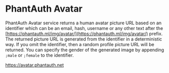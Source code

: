 # PhantAuth Avatar

PhantAuth Avatar service returns a human avatar picture URL based on an identifier which can be an email, hash, username or any other text after the 
[https://phantauth.ml/img/avatar/](https://phantauth.ml/img/avatar/) prefix.
The returned picture URL is generated from the identifier in a deterministic way. If you omit the identifier, then a random profile picture URL will be returned. You can specify the gender of the generated image by appending `;male` or `;female` to the identifier.

https://avatar.phantauth.net

